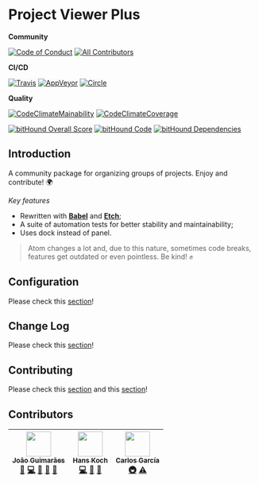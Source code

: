 # Project Viewer Plus

**Community**

[![Code of Conduct][coc-badge]][coc]
[![All Contributors][all-contributors-badge]][all-contributors]

**CI/CD**

[![Travis][travis-badge]][travis]
[![AppVeyor][appveyor-badge]][appveyor]
[![Circle][circle-badge]][circle]

**Quality**

[![CodeClimateMainability][code-climate-maintainability-badge]][code-climate-maintainability]
[![CodeClimateCoverage][code-climate-coverage-badge]][code-climate-coverage]

[![bitHound Overall Score](https://www.bithound.io/github/jccguimaraes/project-viewer-plus/badges/score.svg)](https://www.bithound.io/github/jccguimaraes/project-viewer-plus)
[![bitHound Code](https://www.bithound.io/github/jccguimaraes/project-viewer-plus/badges/code.svg)](https://www.bithound.io/github/jccguimaraes/project-viewer-plus)
[![bitHound Dependencies](https://www.bithound.io/github/jccguimaraes/project-viewer-plus/badges/dependencies.svg)](https://www.bithound.io/github/jccguimaraes/project-viewer-plus/dev/dependencies/npm)

## Introduction

A community package for organizing groups of projects. Enjoy and contribute! 🌍

*Key features*

- Rewritten with [**Babel**][babel] and [**Etch**][etch];
- A suite of automation tests for better stability and maintainability;
- Uses dock instead of panel.

> Atom changes a lot and, due to this nature, sometimes code breaks, features get outdated or even pointless. Be kind! :fist:

## Configuration

Please check this [section](/CONFIGURATION.md)!

## Change Log

Please check this [section](/CHANGELOG.md)!

## Contributing

Please check this [section](/CONTRIBUTING.md) and this [section](/CODE_OF_CONDUCT.md)!

## Contributors

<!-- ALL-CONTRIBUTORS-LIST:START - Do not remove or modify this section -->
<!-- prettier-ignore -->
| [<img src="https://avatars3.githubusercontent.com/u/14871650?v=4" width="50px;"/><br /><sub><b>João Guimarães</b></sub>](https://github.com/jccguimaraes)<br />[🐛](https://github.com/project-viewer-plus/jccguimaraes/issues?q=author%3Ajccguimaraes "Bug reports") [💻](https://github.com/project-viewer-plus/jccguimaraes/commits?author=jccguimaraes "Code") [🎨](#design-jccguimaraes "Design") [📖](https://github.com/project-viewer-plus/jccguimaraes/commits?author=jccguimaraes "Documentation") [🤔](#ideas-jccguimaraes "Ideas, Planning, & Feedback") | [<img src="https://avatars0.githubusercontent.com/u/1093709?v=4" width="50px;"/><br /><sub><b>Hans Koch</b></sub>](http://hans-koch.me)<br />[💻](https://github.com/project-viewer-plus/jccguimaraes/commits?author=Hammster "Code") [📖](https://github.com/project-viewer-plus/jccguimaraes/commits?author=Hammster "Documentation") [🤔](#ideas-Hammster "Ideas, Planning, & Feedback") | [<img src="https://avatars2.githubusercontent.com/u/10707639?v=4" width="50px;"/><br /><sub><b>Carlos García</b></sub>](https://github.com/cgalvarez)<br />[🚇](#infra-cgalvarez "Infrastructure (Hosting, Build-Tools, etc)") [⚠️](https://github.com/project-viewer-plus/jccguimaraes/commits?author=cgalvarez "Tests") |
| :---: | :---: | :---: |
<!-- ALL-CONTRIBUTORS-LIST:END -->

[babel]: https://babeljs.io/
[etch]: https://github.com/atom/etch
[coc-badge]: https://img.shields.io/badge/%E2%9D%A4-code%20of%20conduct-blue.svg?style=flat-square
[coc]: ./CODE_OF_CONDUCT.md
[all-contributors-badge]: https://img.shields.io/badge/all_contributors-3-orange.svg?style=flat-square
[all-contributors]: #contributors
[travis-badge]: https://img.shields.io/travis/jccguimaraes/project-viewer-plus/master.svg?style=flat-square
[travis]: https://travis-ci.org/jccguimaraes/project-viewer-plus
[appveyor-badge]: https://img.shields.io/appveyor/ci/jccguimaraes/project-viewer-plus/master.svg?style=flat-square
[appveyor]: https://ci.appveyor.com/project/jccguimaraes/project-viewer-plus
[circle-badge]: https://img.shields.io/circleci/project/jccguimaraes/project-viewer-plus/master.svg?style=flat-square
[circle]: https://circleci.com/gh/jccguimaraes/project-viewer-plus
[code-climate-maintainability]: https://codeclimate.com/github/jccguimaraes/project-viewer-plus/maintainability
[code-climate-maintainability-badge]: https://api.codeclimate.com/v1/badges/bd825afe8e71dce52f63/maintainability
[code-climate-coverage]: https://codeclimate.com/github/jccguimaraes/project-viewer-plus/test_coverage
[code-climate-coverage-badge]: https://api.codeclimate.com/v1/badges/bd825afe8e71dce52f63/test_coverage

